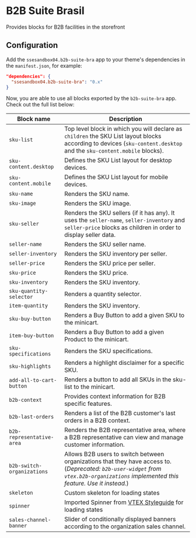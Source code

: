# B2B Suite Brasil

Provides blocks for B2B facilities in the storefront

## Configuration

Add the `ssesandbox04.b2b-suite-bra` app to your theme's dependencies in the `manifest.json`, for example:

```json
"dependencies": {
  "ssesandbox04.b2b-suite-bra": "0.x"
}
```

Now, you are able to use all blocks exported by the `b2b-suite-bra` app. Check out the full list below:

| Block name     | Description                                     |
| -------------- | ----------------------------------------------- |
| `sku-list` | Top level block in which you will declare as `children` the SKU List layout blocks according to devices (`sku-content.desktop` and the `sku-content.mobile` blocks).   |
| `sku-content.desktop` | Defines the SKU List layout for desktop devices. |
| `sku-content.mobile` | Defines the SKU List layout for mobile devices. |
| `sku-name`  | Renders the SKU name. | 
| `sku-image` | Renders the SKU image. | 
| `sku-seller` | Renders the SKU sellers (if it has any). It uses the `seller-name`, `seller-inventory` and `seller-price` blocks as children in order to display seller data. | 
| `seller-name` | Renders the SKU seller name. |  
| `seller-inventory` | Renders the SKU inventory per seller. |
| `seller-price` | Renders the SKU price per seller. | 
| `sku-price` | Renders the SKU price. | 
| `sku-inventory` | Renders the SKU inventory. | 
| `sku-quantity-selector` | Renders a quantity selector. | 
| `item-quantity` | Renders the SKU inventory. | 
| `sku-buy-button` | Renders a Buy Button to add a given SKU to the minicart. | 
| `item-buy-button` | Renders a Buy Button to add a given Product to the minicart. | 
| `sku-specifications` | Renders the SKU specifications. | 
| `sku-highlights` | Renders a highlight disclaimer for a specific SKU. | 
| `add-all-to-cart-button` | Renders a button to add all SKUs in the sku-list to the minicart. |
| `b2b-context` | Provides context information for B2B specific features. |
| `b2b-last-orders` | Renders a list of the B2B customer's last orders in a B2B context. |
| `b2b-representative-area` | Renders the B2B representative area, where a B2B representative can view and manage customer information. |
| `b2b-switch-organizations` | Allows B2B users to switch between organizations that they have access to. (*Deprecated: `b2b-user-widget` from `vtex.b2b-organizations` implemented this feature. Use it instead.*) |
|  `skeleton` | Custom skeleton for loading states |
| `spinner` | Imported Spinner from [VTEX Styleguide](https://styleguide.vtex.com/) for loading states |
| `sales-channel-banner` | Slider of conditionally displayed banners according to the organization sales channel. |
